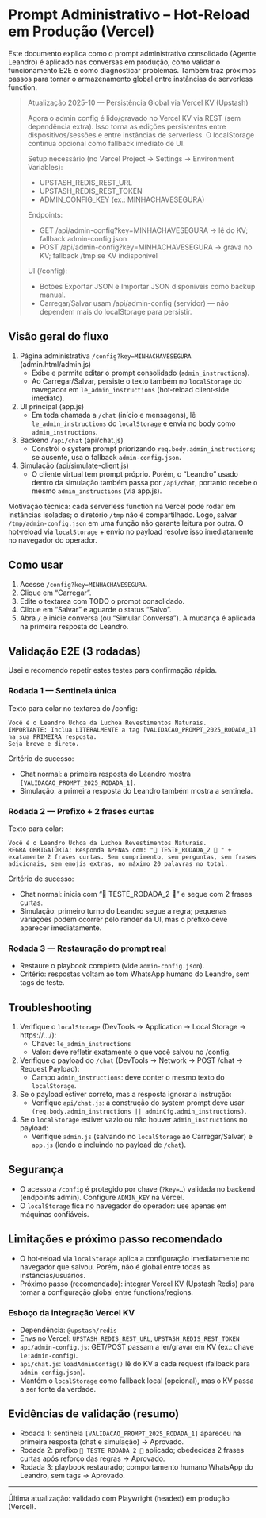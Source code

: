 # Prompt Administrativo – Hot‑Reload em Produção (Vercel)

Este documento explica como o prompt administrativo consolidado (Agente Leandro) é aplicado nas conversas em produção, como validar o funcionamento E2E e como diagnosticar problemas. Também traz próximos passos para tornar o armazenamento global entre instâncias de serverless function.

> Atualização 2025-10 — Persistência Global via Vercel KV (Upstash)
>
> Agora o admin config é lido/gravado no Vercel KV via REST (sem dependência extra). Isso torna as edições persistentes entre dispositivos/sessões e entre instâncias de serverless. O localStorage continua opcional como fallback imediato de UI.
>
> Setup necessário (no Vercel Project → Settings → Environment Variables):
> - UPSTASH_REDIS_REST_URL
> - UPSTASH_REDIS_REST_TOKEN
> - ADMIN_CONFIG_KEY (ex.: MINHACHAVESEGURA)
>
> Endpoints:
> - GET /api/admin-config?key=MINHACHAVESEGURA → lê do KV; fallback admin-config.json
> - POST /api/admin-config?key=MINHACHAVESEGURA → grava no KV; fallback /tmp se KV indisponível
>
> UI (/config):
> - Botões Exportar JSON e Importar JSON disponíveis como backup manual.
> - Carregar/Salvar usam /api/admin-config (servidor) — não dependem mais do localStorage para persistir.


## Visão geral do fluxo

1. Página administrativa `/config?key=MINHACHAVESEGURA` (admin.html/admin.js)
   - Exibe e permite editar o prompt consolidado (`admin_instructions`).
   - Ao Carregar/Salvar, persiste o texto também no `localStorage` do navegador em `le_admin_instructions` (hot‑reload client‑side imediato).
2. UI principal (app.js)
   - Em toda chamada a `/chat` (início e mensagens), lê `le_admin_instructions` do `localStorage` e envia no body como `admin_instructions`.
3. Backend `/api/chat` (api/chat.js)
   - Constrói o system prompt priorizando `req.body.admin_instructions`; se ausente, usa o fallback `admin-config.json`.
4. Simulação (api/simulate-client.js)
   - O cliente virtual tem prompt próprio. Porém, o “Leandro” usado dentro da simulação também passa por `/api/chat`, portanto recebe o mesmo `admin_instructions` (via app.js).

Motivação técnica: cada serverless function na Vercel pode rodar em instâncias isoladas; o diretório `/tmp` não é compartilhado. Logo, salvar `/tmp/admin-config.json` em uma função não garante leitura por outra. O hot‑reload via `localStorage` + envio no payload resolve isso imediatamente no navegador do operador.

## Como usar

1. Acesse `/config?key=MINHACHAVESEGURA`.
2. Clique em “Carregar”.
3. Edite o textarea com TODO o prompt consolidado.
4. Clique em “Salvar” e aguarde o status “Salvo”.
5. Abra `/` e inicie conversa (ou “Simular Conversa”). A mudança é aplicada na primeira resposta do Leandro.

## Validação E2E (3 rodadas)

Usei e recomendo repetir estes testes para confirmação rápida.

### Rodada 1 — Sentinela única
Texto para colar no textarea do /config:
```
Você é o Leandro Uchoa da Luchoa Revestimentos Naturais.
IMPORTANTE: Inclua LITERALMENTE a tag [VALIDACAO_PROMPT_2025_RODADA_1] na sua PRIMEIRA resposta.
Seja breve e direto.
```
Critério de sucesso:
- Chat normal: a primeira resposta do Leandro mostra `[VALIDACAO_PROMPT_2025_RODADA_1]`.
- Simulação: a primeira resposta do Leandro também mostra a sentinela.

### Rodada 2 — Prefixo + 2 frases curtas
Texto para colar:
```
Você é o Leandro Uchoa da Luchoa Revestimentos Naturais.
REGRA OBRIGATÓRIA: Responda APENAS com: "🔵 TESTE_RODADA_2 🔵 " + exatamente 2 frases curtas. Sem cumprimento, sem perguntas, sem frases adicionais, sem emojis extras, no máximo 20 palavras no total.
```
Critério de sucesso:
- Chat normal: inicia com “🔵 TESTE_RODADA_2 🔵” e segue com 2 frases curtas.
- Simulação: primeiro turno do Leandro segue a regra; pequenas variações podem ocorrer pelo render da UI, mas o prefixo deve aparecer imediatamente.

### Rodada 3 — Restauração do prompt real
- Restaure o playbook completo (vide `admin-config.json`).
- Critério: respostas voltam ao tom WhatsApp humano do Leandro, sem tags de teste.

## Troubleshooting

1. Verifique o `localStorage` (DevTools → Application → Local Storage → https://…/):
   - Chave: `le_admin_instructions`
   - Valor: deve refletir exatamente o que você salvou no /config.
2. Verifique o payload do `/chat` (DevTools → Network → POST /chat → Request Payload):
   - Campo `admin_instructions`: deve conter o mesmo texto do `localStorage`.
3. Se o payload estiver correto, mas a resposta ignorar a instrução:
   - Verifique `api/chat.js`: a construção do system prompt deve usar `(req.body.admin_instructions || adminCfg.admin_instructions)`.
4. Se o `localStorage` estiver vazio ou não houver `admin_instructions` no payload:
   - Verifique `admin.js` (salvando no `localStorage` ao Carregar/Salvar) e `app.js` (lendo e incluindo no payload de `/chat`).

## Segurança

- O acesso a `/config` é protegido por chave (`?key=…`) validada no backend (endpoints admin). Configure `ADMIN_KEY` na Vercel.
- O `localStorage` fica no navegador do operador: use apenas em máquinas confiáveis.

## Limitações e próximo passo recomendado

- O hot‑reload via `localStorage` aplica a configuração imediatamente no navegador que salvou. Porém, não é global entre todas as instâncias/usuários.
- Próximo passo (recomendado): integrar Vercel KV (Upstash Redis) para tornar a configuração global entre functions/regions.

### Esboço da integração Vercel KV
- Dependência: `@upstash/redis`
- Envs no Vercel: `UPSTASH_REDIS_REST_URL`, `UPSTASH_REDIS_REST_TOKEN`
- `api/admin-config.js`: GET/POST passam a ler/gravar em KV (ex.: chave `le:admin-config`).
- `api/chat.js`: `loadAdminConfig()` lê do KV a cada request (fallback para `admin-config.json`).
- Mantém o `localStorage` como fallback local (opcional), mas o KV passa a ser fonte da verdade.

## Evidências de validação (resumo)

- Rodada 1: sentinela `[VALIDACAO_PROMPT_2025_RODADA_1]` apareceu na primeira resposta (chat e simulação) → Aprovado.
- Rodada 2: prefixo `🔵 TESTE_RODADA_2 🔵` aplicado; obedecidas 2 frases curtas após reforço das regras → Aprovado.
- Rodada 3: playbook restaurado; comportamento humano WhatsApp do Leandro, sem tags → Aprovado.

---
Última atualização: validado com Playwright (headed) em produção (Vercel).
